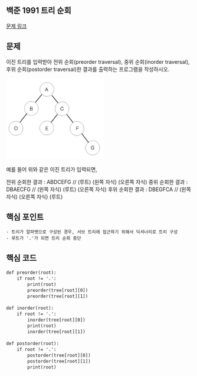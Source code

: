 ## 백준 1991 트리 순회
[문제 링크](https://www.acmicpc.net/problem/1991)

## 문제
이진 트리를 입력받아 전위 순회(preorder traversal), 중위 순회(inorder traversal), 후위 순회(postorder traversal)한 결과를 출력하는 프로그램을 작성하시오.

![tree](./tree.png)

예를 들어 위와 같은 이진 트리가 입력되면,

전위 순회한 결과 : ABDCEFG // (루트) (왼쪽 자식) (오른쪽 자식)
중위 순회한 결과 : DBAECFG // (왼쪽 자식) (루트) (오른쪽 자식)
후위 순회한 결과 : DBEGFCA // (왼쪽 자식) (오른쪽 자식) (루트)

## 핵심 포인트
```
- 트리가 알파벳으로 구성된 경우, 서브 트리에 접근하기 위해서 딕셔너리로 트리 구성
- 루트가 '.'가 되면 트리 순회 중단
```

## 핵심 코드
```
def preorder(root):
    if root != '.':
        print(root)
        preorder(tree[root][0])
        preorder(tree[root][1])

def inorder(root):
    if root != '.':
        inorder(tree[root][0])
        print(root)
        inorder(tree[root][1])

def postorder(root):
    if root != '.':
        postorder(tree[root][0])
        postorder(tree[root][1])
        print(root)
```
